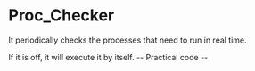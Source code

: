 # Proc_Checker
It periodically checks the processes that need to run in real time.

If it is off, it will execute it by itself. 
-- Practical code --
